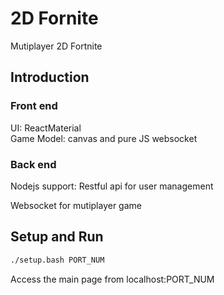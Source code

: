 # 2D Fornite
Mutiplayer 2D Fortnite

## Introduction
### Front end
UI: ReactMaterial  
Game Model: canvas and pure JS websocket

### Back end
Nodejs support: 
Restful api for user management

Websocket for mutiplayer game


## Setup and Run

```bash
./setup.bash PORT_NUM
```

Access the main page from localhost:PORT_NUM

